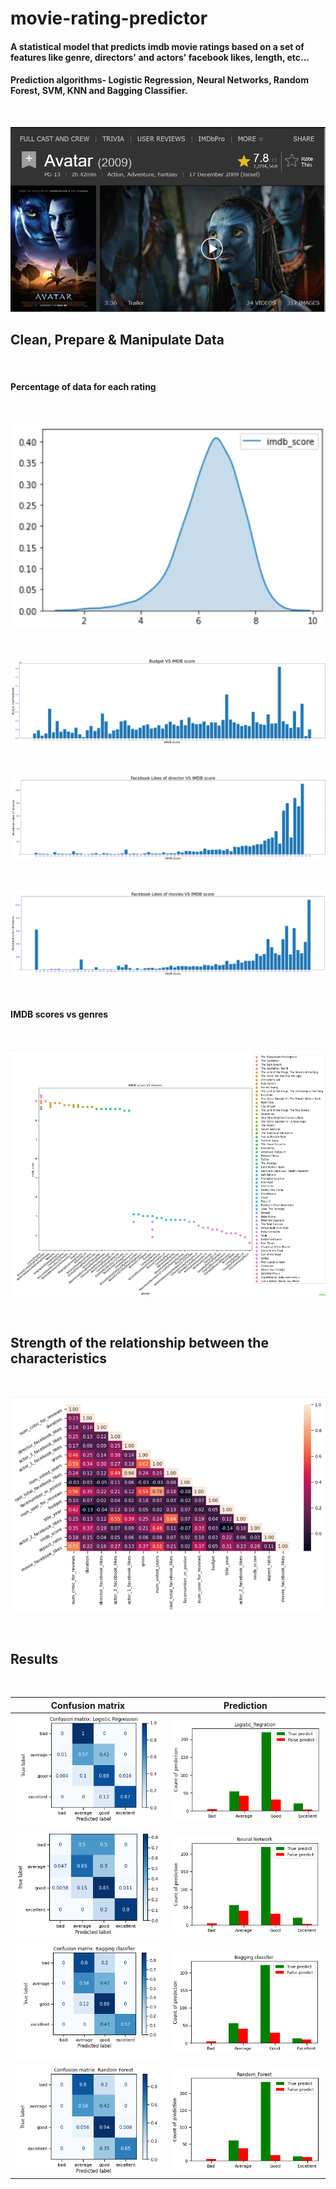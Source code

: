 # movie-rating-predictor

#### A statistical model that predicts imdb movie ratings based on a set of features like genre, directors' and actors' facebook likes, length, etc...
#### Prediction algorithms- Logistic Regression, Neural Networks, Random Forest, SVM, KNN and Bagging Classifier.

<br/>

![imdb score conversion](https://github.com/noy2711/movie-rating-predictor/blob/master/images/image6.png)



## Clean, Prepare & Manipulate Data

<br/>

#### Percentage of data for each rating

<br/>

![imdb score conversion](https://github.com/noy2711/movie-rating-predictor/blob/master/images/image10.png)


<br/>

![imdb score conversion](https://github.com/noy2711/movie-rating-predictor/blob/master/images/image11.png)




<br/>


![imdb score conversion](https://github.com/noy2711/movie-rating-predictor/blob/master/images/image12.png)




<br/>


![imdb score conversion](https://github.com/noy2711/movie-rating-predictor/blob/master/images/image13.png)


<br/>

#### IMDB scores vs genres
<br/>

![imdb score conversion](https://github.com/noy2711/movie-rating-predictor/blob/master/images/image14.png)




<br/>

## Strength of the relationship between the characteristics

<br/>

![imdb score conversion](https://github.com/noy2711/movie-rating-predictor/blob/master/images/image16.png)



<br>

## Results
<br/>

Confusion matrix | Prediction
------------ | -------------
![imdb score conversion](https://github.com/noy2711/movie-rating-predictor/blob/master/images/image35.png) | ![imdb score conversion](https://github.com/noy2711/movie-rating-predictor/blob/master/images/image36.png)
![imdb score conversion](https://github.com/noy2711/movie-rating-predictor/blob/master/images/image39.png) | ![imdb score conversion](https://github.com/noy2711/movie-rating-predictor/blob/master/images/image37.png)
![imdb score conversion](https://github.com/noy2711/movie-rating-predictor/blob/master/images/image42.png) | ![imdb score conversion](https://github.com/noy2711/movie-rating-predictor/blob/master/images/image43.png)
![imdb score conversion](https://github.com/noy2711/movie-rating-predictor/blob/master/images/image46.png) | ![imdb score conversion](https://github.com/noy2711/movie-rating-predictor/blob/master/images/image44.png)


